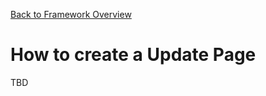 [Back to Framework Overview](../../README.md)

How to create a Update Page
============================

TBD
